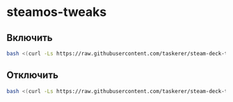 # steamos-tweaks


## Включить
```bash
bash <(curl -Ls https://raw.githubusercontent.com/taskerer/steam-deck-tweaks/main/enable)
```

## Отключить
```bash
bash <(curl -Ls https://raw.githubusercontent.com/taskerer/steam-deck-tweaks/main/disable)
```
